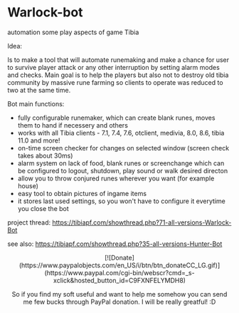 # Warlock-bot
automation some play aspects of game Tibia
 
 
 
Idea:

Is to make a tool that will automate runemaking and make a chance for user to survive player attack or any other interruption by setting alarm modes and checks. Main goal is to help the players but also not to destroy old tibia community by massive rune farming so clients to operate was reduced to two at the same time.


Bot main functions:
*   fully configurable runemaker, which can create blank runes, moves them to hand if necessery and others
*   works with all Tibia clients - 7.1, 7.4, 7.6, otclient, medivia, 8.0, 8.6, tibia 11.0 and more!
*   on-time screen checker for changes on selected window (screen check takes about 30ms)
*   alarm system on lack of food, blank runes or screenchange which can be configured to logout, shutdown, play sound or walk desired directon
*   allow you to throw conjured runes wherever you want (for example house)
*   easy tool to obtain pictures of ingame items
*   it stores last used settings, so you won't have to configure it everytime you close the bot



project thread:      https://tibiapf.com/showthread.php?71-all-versions-Warlock-Bot

see also:   https://tibiapf.com/showthread.php?35-all-versions-Hunter-Bot



<center>
[![Donate](https://www.paypalobjects.com/en_US/i/btn/btn_donateCC_LG.gif)](https://www.paypal.com/cgi-bin/webscr?cmd=_s-xclick&hosted_button_id=C9FXNFELYMDH8)


So if you find my soft useful and want to help me somehow you can send me few bucks through PayPal donation. I will be really greatful! :D
</center>
